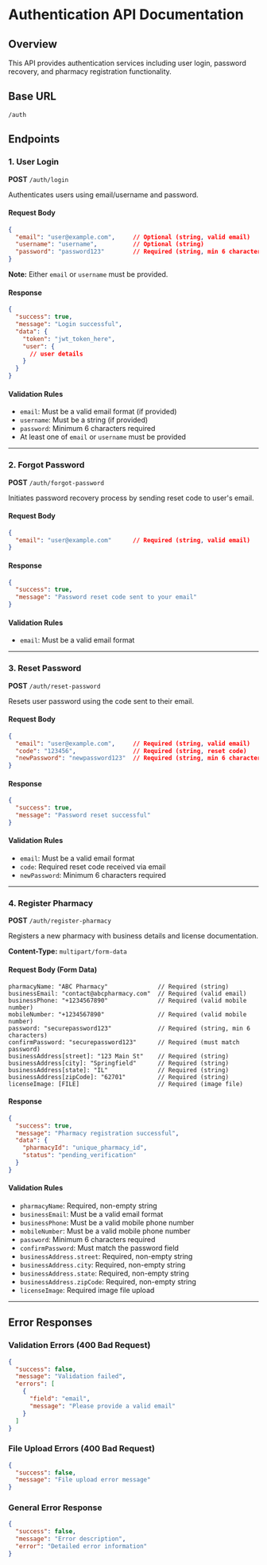 # Authentication API Documentation

## Overview
This API provides authentication services including user login, password recovery, and pharmacy registration functionality.

## Base URL
```
/auth
```

## Endpoints

### 1. User Login
**POST** `/auth/login`

Authenticates users using email/username and password.

#### Request Body
```json
{
  "email": "user@example.com",     // Optional (string, valid email)
  "username": "username",          // Optional (string)
  "password": "password123"        // Required (string, min 6 characters)
}
```

**Note:** Either `email` or `username` must be provided.

#### Response
```json
{
  "success": true,
  "message": "Login successful",
  "data": {
    "token": "jwt_token_here",
    "user": {
      // user details
    }
  }
}
```

#### Validation Rules
- `email`: Must be a valid email format (if provided)
- `username`: Must be a string (if provided)
- `password`: Minimum 6 characters required
- At least one of `email` or `username` must be provided

---

### 2. Forgot Password
**POST** `/auth/forgot-password`

Initiates password recovery process by sending reset code to user's email.

#### Request Body
```json
{
  "email": "user@example.com"      // Required (string, valid email)
}
```

#### Response
```json
{
  "success": true,
  "message": "Password reset code sent to your email"
}
```

#### Validation Rules
- `email`: Must be a valid email format

---

### 3. Reset Password
**POST** `/auth/reset-password`

Resets user password using the code sent to their email.

#### Request Body
```json
{
  "email": "user@example.com",     // Required (string, valid email)
  "code": "123456",                // Required (string, reset code)
  "newPassword": "newpassword123"  // Required (string, min 6 characters)
}
```

#### Response
```json
{
  "success": true,
  "message": "Password reset successful"
}
```

#### Validation Rules
- `email`: Must be a valid email format
- `code`: Required reset code received via email
- `newPassword`: Minimum 6 characters required

---

### 4. Register Pharmacy
**POST** `/auth/register-pharmacy`

Registers a new pharmacy with business details and license documentation.

**Content-Type:** `multipart/form-data`

#### Request Body (Form Data)
```
pharmacyName: "ABC Pharmacy"              // Required (string)
businessEmail: "contact@abcpharmacy.com"  // Required (valid email)
businessPhone: "+1234567890"              // Required (valid mobile number)
mobileNumber: "+1234567890"               // Required (valid mobile number)
password: "securepassword123"             // Required (string, min 6 characters)
confirmPassword: "securepassword123"      // Required (must match password)
businessAddress[street]: "123 Main St"    // Required (string)
businessAddress[city]: "Springfield"      // Required (string)
businessAddress[state]: "IL"              // Required (string)
businessAddress[zipCode]: "62701"         // Required (string)
licenseImage: [FILE]                      // Required (image file)
```

#### Response
```json
{
  "success": true,
  "message": "Pharmacy registration successful",
  "data": {
    "pharmacyId": "unique_pharmacy_id",
    "status": "pending_verification"
  }
}
```

#### Validation Rules
- `pharmacyName`: Required, non-empty string
- `businessEmail`: Must be a valid email format
- `businessPhone`: Must be a valid mobile phone number
- `mobileNumber`: Must be a valid mobile phone number
- `password`: Minimum 6 characters required
- `confirmPassword`: Must match the password field
- `businessAddress.street`: Required, non-empty string
- `businessAddress.city`: Required, non-empty string
- `businessAddress.state`: Required, non-empty string
- `businessAddress.zipCode`: Required, non-empty string
- `licenseImage`: Required image file upload

---

## Error Responses

### Validation Errors (400 Bad Request)
```json
{
  "success": false,
  "message": "Validation failed",
  "errors": [
    {
      "field": "email",
      "message": "Please provide a valid email"
    }
  ]
}
```

### File Upload Errors (400 Bad Request)
```json
{
  "success": false,
  "message": "File upload error message"
}
```

### General Error Response
```json
{
  "success": false,
  "message": "Error description",
  "error": "Detailed error information"
}
```

